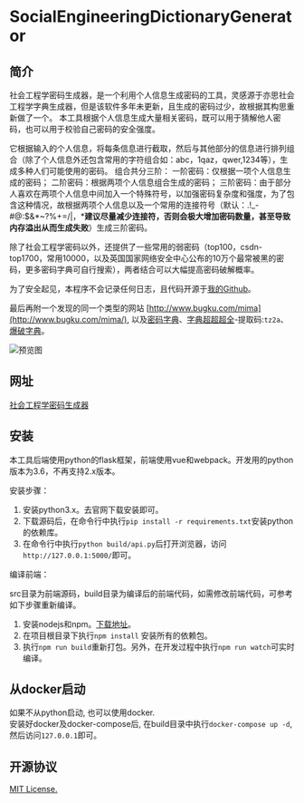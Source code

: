 # SocialEngineeringDictionaryGenerator

## 简介

社会工程学密码生成器，是一个利用个人信息生成密码的工具，灵感源于亦思社会工程学字典生成器，但是该软件多年未更新，且生成的密码过少，故根据其构思重新做了一个。
本工具根据个人信息生成大量相关密码，既可以用于猜解他人密码，也可以用于校验自己密码的安全强度。

它根据输入的个人信息，将每条信息进行截取，然后与其他部分的信息进行排列组合（除了个人信息外还包含常用的字符组合如：abc，1qaz，qwer,1234等），生成多种人们可能使用的密码。
组合共分三阶：
一阶密码：仅根据一项个人信息生成的密码；
二阶密码：根据两项个人信息组合生成的密码；
三阶密码：由于部分人喜欢在两项个人信息中间加入一个特殊符号，以加强密码复杂度和强度，为了包含这种情况，故根据两项个人信息以及一个常用的连接符号（默认：.!_-#@:$&*~?%+=/|，***建议尽量减少连接符，否则会极大增加密码数量，甚至导致内存溢出从而生成失败**）生成三阶密码。

除了社会工程学密码以外，还提供了一些常用的弱密码（top100，csdn-top1700，常用10000，以及英国国家网络安全中心公布的10万个最常被黑的密码，更多密码字典可自行搜索），两者结合可以大幅提高密码破解概率。

为了安全起见，本程序不会记录任何日志，且代码开源于[我的Github](https://github.com/zgjx6/SocialEngineeringDictionaryGenerator)。

最后再附一个发现的同一个类型的网站 [http://www.bugku.com/mima](http://www.bugku.com/mima/), 以及[密码字典](https://github.com/r35tart/RW_Password)、[字典超超超全](https://pan.baidu.com/s/1PXkEo-Mk6AiFIBUUXhvhVg)-提取码:`tz2a`、[爆破字典](https://github.com/rootphantomer/Blasting_dictionary)。

![预览图](preview.png)


## 网址

[社会工程学密码生成器](http://xingchen.pythonanywhere.com)

## 安装

本工具后端使用python的flask框架，前端使用vue和webpack。开发用的python版本为3.6，不再支持2.x版本。

安装步骤：

1. 安装python3.x。去官网下载安装即可。
2. 下载源码后，在命令行中执行`pip install -r requirements.txt`安装python的依赖库。
3. 在命令行中执行`python build/api.py`后打开浏览器，访问`http://127.0.0.1:5000/`即可。

编译前端：

src目录为前端源码，build目录为编译后的前端代码，如需修改前端代码，可参考如下步骤重新编译。

1. 安装nodejs和npm。[下载地址](http://nodejs.cn/)。
2. 在项目根目录下执行`npm install` 安装所有的依赖包。
3. 执行`npm run build`重新打包。另外，在开发过程中执行`npm run watch`可实时编译。


## 从docker启动

如果不从python启动, 也可以使用docker.  
安装好docker及docker-compose后, 在build目录中执行`docker-compose up -d`, 然后访问`127.0.0.1`即可。  

## 开源协议

[MIT License.](https://opensource.org/licenses/MIT)
